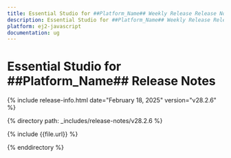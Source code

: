 ```yaml
---
title: Essential Studio for ##Platform_Name## Weekly Release Release Notes  
description: Essential Studio for ##Platform_Name## Weekly Release Release Notes  
platform: ej2-javascript
documentation: ug
---
```


# Essential Studio for ##Platform_Name##  Release Notes  

{% include release-info.html date="February 18, 2025"  version="v28.2.6" %}

{% directory path: _includes/release-notes/v28.2.6 %}

{% include {{file.url}} %}

{% enddirectory %}